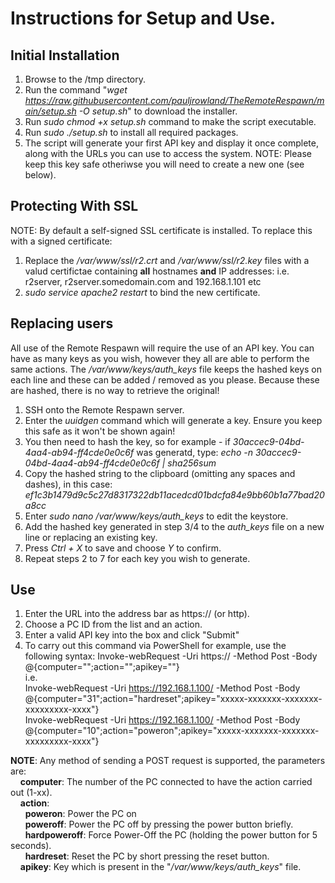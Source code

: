 # Instructions for Setup and Use.

## Initial Installation
1) Browse to the /tmp directory.
2) Run the command "*wget https://raw.githubusercontent.com/pauljrowland/TheRemoteRespawn/main/setup.sh -O setup.sh*" to download the installer.    
3) Run *sudo chmod +x setup.sh* command to make the script executable.
4) Run *sudo ./setup.sh* to install all required packages.
5) The script will generate your first API key and display it once complete, along with the URLs you can use to access the system.
   NOTE: Please keep this key safe otheriwse you will need to create a new one (see below).

## Protecting With SSL
NOTE: By default a self-signed SSL certificate is installed. To replace this with a signed certificate:
1) Replace the */var/www/ssl/r2.crt* and */var/www/ssl/r2.key* files with a valud certifictae containing **all** hostnames **and** IP addresses:
    i.e. r2server, r2server.somedomain.com and 192.168.1.101 etc
2) *sudo service apache2 restart* to bind the new certificate.

## Replacing users
All use of the Remote Respawn will require the use of an API key. You can have as many keys as you wish, however they all are able to perform the
same actions. The */var/www/keys/auth_keys* file keeps the hashed keys on each line and these can be added / removed as you please.
Because these are hashed, there is no way to retrieve the original!
1) SSH onto the Remote Respawn server.
2) Enter the *uuidgen* command which will generate a key. Ensure you keep this safe as it won't be shown again!
3) You then need to hash the key, so for example - if *30accec9-04bd-4aa4-ab94-ff4cde0e0c6f* was generatd, type:
   *echo -n 30accec9-04bd-4aa4-ab94-ff4cde0e0c6f | sha256sum*
4) Copy the hashed string to the clipboard (omitting any spaces and dashes), in this case:
   *ef1c3b1479d9c5c27d8317322db11acedcd01bdcfa84e9bb60b1a77bad20a8cc*
5) Enter *sudo nano /var/www/keys/auth_keys* to edit the keystore.
6) Add the hashed key generated in step 3/4 to the *auth_keys* file on a new line or replacing an existing key.
7) Press *Ctrl + X* to save and choose *Y* to confirm.
8) Repeat steps 2 to 7 for each key you wish to generate. 

## Use
1) Enter the URL into the address bar as https://<IP Address> (or http).
2) Choose a PC ID from the list and an action.
3) Enter a valid API key into the box and click "Submit"
4) To carry out this command via PowerShell for example, use the following syntax:
    Invoke-webRequest -Uri https://<IP OR Name> -Method Post -Body @{computer="<PCNumber>";action="<Action>";apikey="<API Key>"}  
    i.e.  
    Invoke-webRequest -Uri https://192.168.1.100/ -Method Post -Body @{computer="31";action="hardreset";apikey="xxxxx-xxxxxxx-xxxxxxx-xxxxxxxxx-xxxx"}  
    Invoke-webRequest -Uri https://192.168.1.100/ -Method Post -Body @{computer="10";action="poweron";apikey="xxxxx-xxxxxxx-xxxxxxx-xxxxxxxxx-xxxx"}  

**NOTE**: Any method of sending a POST request is supported, the parameters are:  
&nbsp;&nbsp;&nbsp;&nbsp;**computer**: The number of the PC connected to have the action carried out (1-xx).  
&nbsp;&nbsp;&nbsp;&nbsp;**action**:  
&nbsp;&nbsp;&nbsp;&nbsp;&nbsp;&nbsp;**poweron**: Power the PC on  
&nbsp;&nbsp;&nbsp;&nbsp;&nbsp;&nbsp;**poweroff**: Power the PC off by pressing the power button briefly.  
&nbsp;&nbsp;&nbsp;&nbsp;&nbsp;&nbsp;**hardpoweroff**: Force Power-Off the PC (holding the power button for 5 seconds).  
&nbsp;&nbsp;&nbsp;&nbsp;&nbsp;&nbsp;**hardreset**: Reset the PC by short pressing the reset button.  
&nbsp;&nbsp;&nbsp;&nbsp;**apikey**: Key which is present in the "*/var/www/keys/auth_keys*" file.  